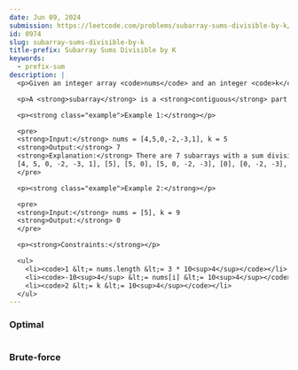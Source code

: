 ```yaml
---
date: Jun 09, 2024
submission: https://leetcode.com/problems/subarray-sums-divisible-by-k/submissions/1283145121
id: 0974
slug: subarray-sums-divisible-by-k
title-prefix: Subarray Sums Divisible by K
keywords:
  - prefix-sum
description: |
  <p>Given an integer array <code>nums</code> and an integer <code>k</code>, return <em>the number of non-empty <strong>subarrays</strong> that have a sum divisible by </em><code>k</code>.</p>

  <p>A <strong>subarray</strong> is a <strong>contiguous</strong> part of an array.</p>

  <p><strong class="example">Example 1:</strong></p>

  <pre>
  <strong>Input:</strong> nums = [4,5,0,-2,-3,1], k = 5
  <strong>Output:</strong> 7
  <strong>Explanation:</strong> There are 7 subarrays with a sum divisible by k = 5:
  [4, 5, 0, -2, -3, 1], [5], [5, 0], [5, 0, -2, -3], [0], [0, -2, -3], [-2, -3]
  </pre>

  <p><strong class="example">Example 2:</strong></p>

  <pre>
  <strong>Input:</strong> nums = [5], k = 9
  <strong>Output:</strong> 0
  </pre>

  <p><strong>Constraints:</strong></p>

  <ul>
    <li><code>1 &lt;= nums.length &lt;= 3 * 10<sup>4</sup></code></li>
    <li><code>-10<sup>4</sup> &lt;= nums[i] &lt;= 10<sup>4</sup></code></li>
    <li><code>2 &lt;= k &lt;= 10<sup>4</sup></code></li>
  </ul>
---
```


### Optimal

```ts {include="index.ts"}

```

### Brute-force

```ts {include="bruteforce.ts"}

```
